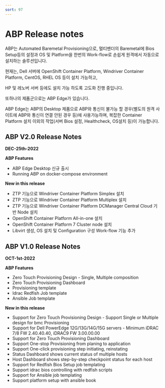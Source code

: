 ```yaml
---
sort: 97
---
```


# ABP Release notes

ABP는 Automated Baremetal Provisioning으로,
멀티벤더의 Baremetal에 Bios Setup등의 설정과 OS 및 Platform을 한번의 Work-flow로 손쉽게 원격에서 자동으로 설치하는 솔루션입니다.

현재는, Dell 서버에 OpenShift Container Platform, Windriver Container Platform, CentOS, RHEL OS 등이 설치 가능하고,

HP 및 레노버 서버 등에도 설치 가능 하도록 고도화 진행 중입니다.

또하나의 제품군으로는 ABP Edge가 있습니다.

ABP Edge는 ABP의 Desktop 제품으로 ABP와 통신이 불가능 할 경우(별도의 원격 사이트에 ABP와 통신이 연결 안된 경우 등)에 사용가능하며, 복잡한 Container Platform 설치 이외의 작업(서버 Bios 설정, Healthcheck, OS설치 등)이 가능합니다.

## ABP V2.0 Release Notes

**DEC-25th-2022**

**ABP Features**

- ABP Edge Desktop 신규 출시
- Running ABP on docker-compose environment

**New in this release**

- ZTP 기능으로 Windriver Container Platform Simplex 설치
- ZTP 기능으로 Windriver Container Platform Multiplex 설치
- ZTP 기능으로 Windriver Container Platform DCManager Central Cloud 기반 Node 설치
- OpenShift Container Platform All-in-one 설치
- OpenShift Container Platform 7 Cluster node 설치
- Libvirt 생성, OS 설치 및 Configuration 구성 Work-flow 기능 추가

## ABP V1.0 Release Notes

**OCT-1st-2022**

**ABP Features**

- Zero Touch Provisioning Design - Single, Multiple composition
- Zero Touch Provisioning Dashboard
- Provisioning template
- Idrac Redfish Job template
- Ansible Job template

**New in this release**

- Support for Zero Touch Provisioning Design - Support Single or Multiple design for bmc Provisioning
- Support for Dell PowerEdge 12G/13G/14G/15G servers - Minimum iDRAC 7/8 FW 2.40.40.40, iDRAC9 FW 3.00.00.00
- Support for Zero Touch Provisioning Dashboard
- Support One-stop Provisioning from planing to application
- Support One-click provisioning step initiating, reinstating
- Status Dashboard shows current status of multiple hosts
- Host Dashboard shows step-by-step checkpoint status for each host
- Support for Redfish Bios Setup job templating
- Support idrac bios controlling with redfish scripts
- Support for Ansible job templating
- Support platform setup with ansible book

